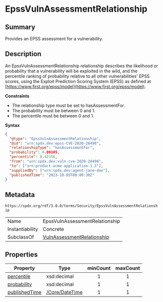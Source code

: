 <!-- Automatically generated by spec-parser v2.1.0 on 2024-06-17T10:36:57.838737+00:00 -->
<!-- SPDX-License-Identifier: Community-Spec-1.0 -->

# EpssVulnAssessmentRelationship

## Summary

Provides an EPSS assessment for a vulnerability.


## Description

An EpssVulnAssessmentRelationship relationship describes the likelihood or
probability that a vulnerability will be exploited in the wild, and the
percentile ranking of probability relative to all other vulnerabilities' EPSS
scores, using the Exploit Prediction Scoring System (EPSS) as defined at
[https://www.first.org/epss/model](https://www.first.org/epss/model).

**Constraints**

- The relationship type must be set to hasAssessmentFor.
- The probability must be between 0 and 1.
- The percentile must be between 0 and 1.

**Syntax**

```json
{
  "@type": "EpssVulnAssessmentRelationship",
  "@id": "urn:spdx.dev:epss-CVE-2020-28498",
  "relationshipType": "hasAssessmentFor",
  "probability": 0.00105,
  "percentile": 0.42356,
  "from": "urn:spdx.dev:vuln-cve-2020-28498",
  "to": ["urn:product-acme-application-1.3"],
  "suppliedBy": ["urn:spdx.dev:agent-jane-doe"],
  "publishedTime": "2023-10-05T00:00:30Z"
}
```


## Metadata

`https://spdx.org/rdf/3.0.0/terms/Security/EpssVulnAssessmentRelationship`


| | |
|---|---|
| Name | EpssVulnAssessmentRelationship |
| Instantiability | Concrete |
| SubclassOf | [VulnAssessmentRelationship](../Classes/VulnAssessmentRelationship.md) |




## Properties

| Property | Type | minCount | maxCount |
|---|---|:---:|:---:|
| [percentile](../Properties/percentile.md) | xsd:decimal | 1 | 1 |
| [probability](../Properties/probability.md) | xsd:decimal | 1 | 1 |
| [publishedTime](../Properties/publishedTime.md) | [/Core/DateTime](../../Core/Datatypes/DateTime.md) | 1 | 1 |



